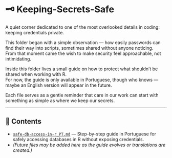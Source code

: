 # 🗝️ Keeping-Secrets-Safe

A quiet corner dedicated to one of the most overlooked details in coding: keeping credentials private.

This folder began with a simple observation — how easily passwords can find their way into scripts, sometimes shared without anyone noticing.  
From that moment came the wish to make security feel approachable, not intimidating.

Inside this folder lives a small guide on how to protect what shouldn’t be shared when working with R.  
For now, the guide is only available in Portuguese, though who knows — maybe an English version will appear in the future.  

Each file serves as a gentle reminder that care in our work can start with something as simple as where we keep our secrets.

---

## 📄 Contents

- [`safe-db-access-in-r_PT.md`](safe-db-access-in-r_PT.md) — Step-by-step guide in Portuguese for safely accessing databases in R without exposing credentials.  
- *(Future files may be added here as the guide evolves or translations are created.)*
